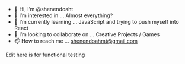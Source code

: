 - 👋 Hi, I’m @shenendoaht
- 👀 I’m interested in ...                  Almost everything?
- 🌱 I’m currently learning ...             JavaScript and trying to push myself into React
- 💞️ I’m looking to collaborate on ...      Creative Projects / Games 
- 📫 How to reach me ...                    shenendoahmt@gmail.com

<!---
shenendoaht/shenendoaht is a ✨ special ✨ repository because its `README.md` (this file) appears on your GitHub profile.
You can click the Preview link to take a look at your changes.
--->
Edit here is for functional testing
